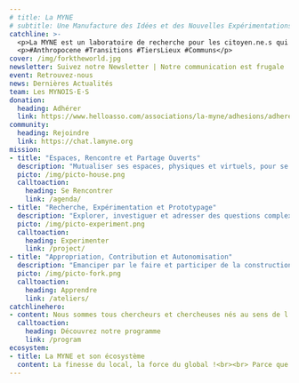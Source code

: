 ```yaml
---
# title: La MYNE
# subtitle: Une Manufacture des Idées et des Nouvelles Expérimentations
catchline: >-
  <p>La MYNE est un laboratoire de recherche pour les citoyen.ne.s qui expérimentent le futur. Nous agissons en Tier(s)-Lieu(x) par les Communs.</p><br>
  <p>#Anthropocene #Transitions #TiersLieux #Communs</p>
cover: /img/forktheworld.jpg
newsletter: Suivez notre Newsletter | Notre communication est frugale
event: Retrouvez-nous
news: Dernières Actualités
team: Les MYNOIS·E·S
donation:
  heading: Adhérer
  link: https://www.helloasso.com/associations/la-myne/adhesions/adherer-a-la-myne-en-2018
community:
  heading: Rejoindre
  link: https://chat.lamyne.org
mission:
- title: "Espaces, Rencontre et Partage Ouverts"
  description: "Mutualiser ses espaces, physiques et virtuels, pour se rencontrer, échanger, partager, travailler et expérimenter."
  picto: /img/picto-house.png
  calltoaction:
    heading: Se Rencontrer
    link: /agenda/
- title: "Recherche, Expérimentation et Prototypage"
  description: "Explorer, investiguer et adresser des questions complexe de société en transition(s) par la recherche-action."
  picto: /img/picto-experiment.png
  calltoaction:
    heading: Experimenter
    link: /project/
- title: "Appropriation, Contribution et Autonomisation"
  description: "Emanciper par le faire et participer de la construction d'un patrimoine (informationnel) commun facilitant l'autonomisation."
  picto: /img/picto-fork.png
  calltoaction:
    heading: Apprendre
    link: /ateliers/
catchlinehero:
- content: Nous sommes tous chercheurs et chercheuses nés au sens de l‘expérimentateur qui teste et valide ou invalide ses hypothèses au travers de l’expérience, ou de l’inventeur qui va à la découverte des possibles - L'Aventure Ordinaire, Rapport d'Activité 2015 La Paillasse Saône.
  calltoaction:
    heading: Découvrez notre programme
    link: /program
ecosystem:
- title: La MYNE et son écosystème
  content: La finesse du local, la force du global !<br><br> Parce que la communauté de la MYNE repose sur des modes de partenariat, de collaboration et d’intelligence collective s'incarnant dans des démarches de réciprocité, elle s’inscrit dans un écosystème fortement interconnecté globalement et soudé localement.
---
```

